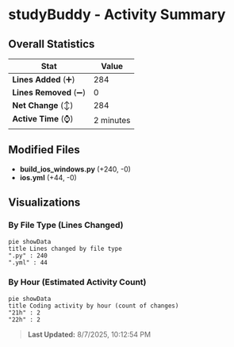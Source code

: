 # studyBuddy - Activity Summary 

## Overall Statistics

| Stat                   | Value                                                             |
| ---------------------- | ----------------------------------------------------------------- |
| **Lines Added** (➕)   | 284                                          |
| **Lines Removed** (➖) | 0                                        |
| **Net Change** (↕)    | 284                |
| **Active Time** (⌚)   | 2 minutes |


## Modified Files
- **build_ios_windows.py** (+240, -0)
- **ios.yml** (+44, -0)

## Visualizations

### By File Type (Lines Changed)

```mermaid
pie showData
title Lines changed by file type
".py" : 240
".yml" : 44
```

### By Hour (Estimated Activity Count)

```mermaid
pie showData
title Coding activity by hour (count of changes)
"21h" : 2
"22h" : 2
```


> **Last Updated:** 8/7/2025, 10:12:54 PM